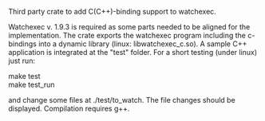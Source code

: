 Third party crate to add C(C++)-binding support to watchexec. 

Watchexec v. 1.9.3 is required as some parts needed to be aligned for the implementation.
The crate exports the watchexec program including the c-bindings into a dynamic library (linux: libwatchexec_c.so).
A sample C++ application is integrated at the "test" folder. For a short testing (under linux) just run:

make test  
make test_run

and change some files at ./test/to_watch. The file changes should be displayed. Compilation requires g++.
